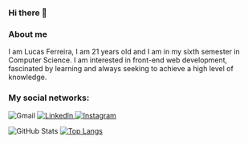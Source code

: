 ### Hi there 👋

<!--
**Outro-Lucas/Outro-Lucas** is a ✨ _special_ ✨ repository because its `README.md` (this file) appears on your GitHub profile.

Here are some ideas to get you started:

- 🔭 I’m currently working on ...
- 🌱 I’m currently learning ...
- 👯 I’m looking to collaborate on ...
- 🤔 I’m looking for help with ...
- 💬 Ask me about ...
- 📫 How to reach me: ...
- 😄 Pronouns: ...
- ⚡ Fun fact: ...
-->
### About me


I am Lucas Ferreira, I am 21 years old and I am in my sixth semester in Computer Science. I am interested in front-end web development, fascinated by learning and always seeking to achieve a high level of knowledge.

### My social networks:
![Gmail](https://img.shields.io/badge/lucasferreirapacoti@gmail.com-D14836?style=for-the-badge&logo=gmail&logoColor=white)
[![LinkedIn](https://img.shields.io/badge/linkedin-%230077B5.svg?style=for-the-badge&logo=linkedin&logoColor=white&link=https://www.linkedin.com/in/luc4s-ferreira/)](https://www.linkedin.com/in/luc4s-ferreira/)[
![Instagram](https://img.shields.io/badge/@outro.lucas-%23E4405F.svg?style=for-the-badge&logo=Instagram&logoColor=white&link=https://www.instagram.com/outro.lucas/?hl=pt-br)](https://www.instagram.com/outro.lucas/?hl=pt-br)

![GitHub Stats](https://github-readme-stats.vercel.app/api?username=Outro-Lucas&theme=radical) [![Top Langs](https://github-readme-stats.vercel.app/api/top-langs/?username=Outro-Lucas&layout=compact&theme=radical)](https://github.com/anuraghazra/github-readme-stats)


